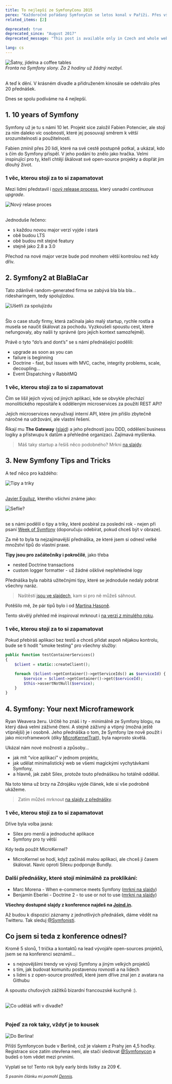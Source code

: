 ```yaml
---
title: To nejlepší ze SymfonyConu 2015
perex: "Každoročně pořádaný SymfonyCon se letos konal v Paříži. Přes všechny útoky Paříž žije dál. Možná o to víc. Důkazem toho může být i 1000 návštěvníků, kteří na akci dorazili. Čechy jsem reprezentoval spolu s Dennisem, a taky Petrem a Kubou z Lmc.eu"
related_items: [2]

deprecated: true
deprecated_since: "August 2017"
deprecated_message: "This post is available only in Czech and whole website was moved to English."

lang: cs
---
```


<div class="text-center">
    <img src="/assets/images/posts/2015/symfonycon/symfonycon-divadlo.jpg" alt="Šatny, jídelna a coffee tables">
    <br>
    <em>Fronta na Symfony slony. Za 2 hodiny už žádný nezbyl.</em>
</div>
<br>

A teď k dění. V krásném divadle a přidruženém kinosále se odehrálo přes 20 přednášek.

Dnes se spolu podíváme na 4 nejlepší.


## 1. 10 years of Symfony

Symfony už je tu s námi 10 let. Projekt sice založil Fabien Potencier, ale stojí za ním daleko víc osobností, které jej posouvají směrem k větší srozumitelnosti a použitelnosti.

Fabien zmínil přes 20 lidí, které na své cestě postupně potkal, a ukázal, kdo s čím do Symfony přispěl. V jeho podání to znělo jako hračka. Velmi inspirující pro ty, kteří chtějí škálovat své open-source projekty a dopřát jim dlouhý život.

### 1 věc, kterou stojí za to si zapamatovat

Mezi lidmi představil i [nový release process](http://symfony.com/blog/improving-the-symfony-release-process), který usnadní <em>continuous upgrade</em>.

<div class="text-center">
    <img src="/assets/images/posts/2015/symfonycon/symfonycon-release-process.jpg" alt="Nový relase proces">
</div>
<br>

Jednoduše řečeno:

- s každou novou major verzí vyjde i stará
- obě budou LTS
- obě budou mít stejné featury
- stejně jako 2.8 a 3.0

Přechod na nové major verze bude pod mnohem větší kontrolou než kdy dřív.


## 2. Symfony2 at BlaBlaCar

Tato zdánlivě random-generated firma se zabývá bla bla bla… ridesharingem, tedy spolujízdou.

<div class="text-center">
    <img src="/assets/images/posts/2015/symfonycon/symfonycon-bla-bla-car.png" alt="Ušetři za spolujízdu">
</div>
<br>

Šlo o case study firmy, která začínala jako malý startup, rychle rostla a musela se naučit škálovat za pochodu. Vyzkoušeli spoustu cest, které nefungovaly, aby našli ty správné (pro jejich kontext samozřejmě).

Právě o tyto “do’s and dont’s” se s námi přednášející podělili:

- upgrade as soon as you can
- failure is beginning
- Doctrine - fast, but issues with MVC, cache, integrity problems, scale, decoupling...
- Event Dispatching v RabbitMQ

### 1 věc, kterou stojí za to si zapamatovat

Čím se lišil jejich vývoj od jiných aplikací, kde se obvykle přechází monolitického repositáře k odděleným microservices za použítí REST API?

Jejich microservices nevyužívají interní API, ktére jim přišlo zbytečně náročné na udržování, ale vlastní řešení.

Říkají mu **The Gateway** ([slajd](https://speakerdeck.com/odolbeau/symfony-at-blablacar?slide=64)) a jeho předností jsou DDD, oddělení business logiky a přístwupu k datům a přehledné organizaci. Zajímavá myšlenka.

> Máš taky startup a řešíš něco podobného? Mrkni [na slajdy](https://speakerdeck.com/odolbeau/symfony-at-blablacar).


## 3. New Symfony Tips and Tricks

A teď něco pro každého:

<div class="text-center">
    <img src="/assets/images/posts/2015/symfonycon/symfonycon-tips-and-tricks.jpg" alt="Tipy a triky">
</div>
<br>

[Javier Eguiluz](https://twitter.com/javiereguiluz), kterého všichni známe jako:

<div class="text-center">
    <img src="/assets/images/posts/2015/symfonycon/symfonycon-javier.png" alt="Seflie?">
</div>
<br>

se s námi podělil o tipy a triky, které posbíral za poslední rok - nejen při psaní [Week of Symfony](http://symfony.com/blog/category/a-week-of-symfony) (doporučuju odebírat, pokud chceš být v obraze).

Za mě to byla ta nejzajímavější přednáška, ze které jsem si odnesl velké množství tipů do vlastní praxe.

**Tipy jsou pro začátečníky i pokročilé**, jako třeba

- nested Doctrine transactions
- custom logger formatter - už žádné ošklivé nepřehledné logy

Přednáška byla nabitá užitečnými tipy, které se jednoduše nedaly pobrat všechny naráz.

> Naštěstí [jsou ve slajdech](http://www.slideshare.net/javier.eguiluz/new-symfony-tips-tricks-symfonycon-paris-2015), kam si pro ně můžeš sáhnout.

Potěšilo mě, že pár tipů bylo i od [Martina Hasoně](https://twitter.com/hasonm).

Tento skvělý přehled mě inspiroval mrknout i [na verzi z minulého roku](http://www.slideshare.net/javier.eguiluz/symfony-tips-and-tricks).


### 1 věc, kterou stojí za to si zapamatovat

Pokud přebíráš aplikaci bez testů a chceš přidat aspoň nějakou kontrolu, bude se ti hodit "smoke testing" pro všechny služby:

```php
public function testContainerServices()
{
	$client = static::createClient();

	foreach ($client->getContainer()->getServiceIds() as $serviceId) {
        $service = $client->getContainer()->get($serviceId);
        $this->assertNotNull($service);
	}
}
```


## 4. Symfony: Your next Microframework

Ryan Weavera žeru. Určitě ho znáš i ty - minimálně ze Symfony blogu, na který dává velmi záživné čtení. A stejně záživný a vtipný (možná ještě vtipnější) je i osobně. Jeho přednáška o tom, že Symfony lze nově použít i jako microframework (díky [MicroKernelTrait](https://github.com/symfony/symfony/blob/3.0/src/Symfony/Bundle/FrameworkBundle/Kernel/MicroKernelTrait.php)), byla naprosto skvělá.

Ukázal nám nové možnosti a způsoby...

- jak mít “více aplikací” v jednom projektu,
- jak udělat minimalistický web se všemi magickými vychytávkami Symfony,
- a hlavně, jak zabít Silex, protože touto přednáškou ho totálně oddělal.

Na toto téma už brzy na Zdrojáku vyjde článek, kde si vše podrobně ukážeme.

> Zatím můžeš mrknout [na slajdy z přednášky](http://www.slideshare.net/weaverryan/symfony-your-next-microframework-symfonycon-2015).

### 1 věc, kterou stojí za to si zapamatovat

Dříve byla volba jasná:

- Silex pro menší a jednoduché aplikace
- Symfony pro ty větší

Kdy teda použít MicroKernel?

- MicroKernel se hodí, když začínáš malou aplikaci, ale chceš ji časem škálovat. Navíc oproti Silexu podporuje Bundly.


### Další přednášky, které stojí minimálně za proklikání:

- Marc Morena - When e-commerce meets Symfony ([mrkni na slajdy](http://www.slideshare.net/MarcMorera/when-ecommercemeetssymfonyparissymfonycon2015))
- Benjamin Eberlei - Doctrine 2 - to use or not to use ([mrkni na slajdy](https://qafoo.com/resources/presentations/symfonycon_paris_2015/doctrine2_to_use_or_not_to_use.html))

**Všechny dostupné slajdy z konference najdeš na [Joind.in](https://joind.in/event/symfonycon-paris-2015/schedule/list).**

Až budou k dispozici záznamy z jednotlivých přednášek, dáme vědět na Twitteru. Tak sleduj [@Symfonisti](https://twitter.com/symfonisti).


## Co jsem si teda z konference odnesl?

Kromě 5 slonů, 1 trička a kontaktů na lead vývojáře open-sources projektů, jsem se na konferenci seznámil...

- s nejnovějšími trendy ve vývoji Symfony a jiným velkých projektů
- s tím, jak budovat komunitu postavenou rovnosti a na lidech
- s lidmi s z open-source prostředí, které jsem dříve znal jen z avatara na Githubu

A spoustu chuťových zážitků bizardní francouzské kuchyně :).


<br>

<div class="text-center">
    <img src="/assets/images/posts/2015/symfonycon/symfonycon-stage.jpg" alt="Co uděláš wifi v divadle?">
</div>

<br>


### Pojeď za rok taky, vždyť je to kousek

<div class="pull-left" style="margin-right:1.2em">
    <img src="/assets/images/posts/2015/symfonycon/symfonycon-to-berlin.jpg" alt="Do Berlína!">
</div>

Příští Symfonycon bude v Berlíně, což je vlakem z Prahy jen 4,5 hoďky. Registrace sice zatím otevřena není, ale stačí sledovat [@Symfonycon](https://twitter.com/SymfonyCon) a budeš o tom vědet mezi prvními.

Vyplatí se to! Tento rok byly early birds lístky za 209 €.

<p style="font-size:0.9em">
    <em>S psaním článku mi pomohl <a href="http://defr.cz/">Dennis</a>.</em>
</p>

<div class="clearfix"></div>
